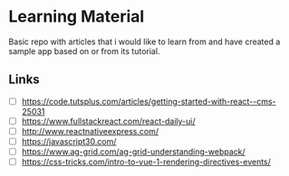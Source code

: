 # Learning Material
Basic repo with articles that i would like to learn from and have created a sample app based on or from its tutorial.

## Links

- [ ] https://code.tutsplus.com/articles/getting-started-with-react--cms-25031
- [ ] https://www.fullstackreact.com/react-daily-ui/
- [ ] http://www.reactnativeexpress.com/
- [ ] https://javascript30.com/
- [ ] https://www.ag-grid.com/ag-grid-understanding-webpack/
- [ ] https://css-tricks.com/intro-to-vue-1-rendering-directives-events/ 
